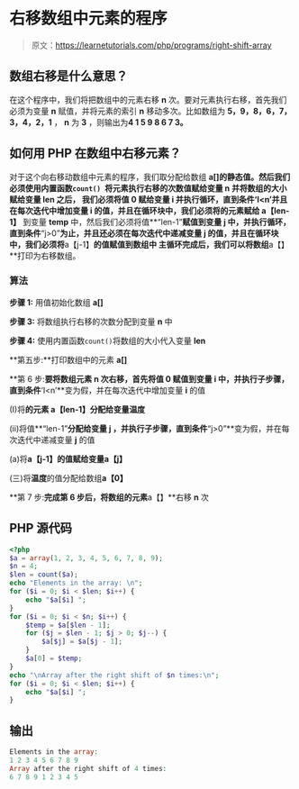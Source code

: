# 右移数组中元素的程序

> 原文：<https://learnetutorials.com/php/programs/right-shift-array>

## 数组右移是什么意思？

在这个程序中，我们将把数组中的元素右移 **n** 次。要对元素执行右移，首先我们必须为变量 **n** 赋值，并将元素的索引 **n** 移动多次。比如数组为 **5，9，8，6，7，3，4，2，1** ， **n** 为 **3** ，则输出为**4 1 5 9 8 6 7 3。**

## 如何用 PHP 在数组中右移元素？

对于这个向右移动数组中元素的程序，我们取分配给数组 **a[]的静态值。**然后我们必须使用内置函数`count() `将元素执行右移的次数值赋给变量 **n** 并将数组的大小赋给变量 **len** 之后， 我们必须将值 **0** 赋给变量 **i** 并执行循环，直到条件**‘I<n’**并且在每次迭代中增加变量 **i** 的值，并且在循环块中，我们必须将**的元素赋给 a【len-1】** 到变量 **temp** 中，然后我们必须将值**“len-1”**赋值到变量 **j** 中，并执行循环，直到条件**“j>0”**为止，并且还必须在每次迭代中递减变量 **j** 的值，并且在循环块中，我们必须将**a【j-1】**的值赋值到数组中 主循环完成后，我们可以将数组**a【】**打印为右移数组。

### 算法

**步骤 1:** 用值初始化数组 **a[]**

**步骤 3:** 将数组执行右移的次数分配到变量 **n** 中

**步骤 4:** 使用内置函数`count()`将数组的大小代入变量 **len**

**第五步:**打印数组中的元素 **a[]**

**第 6 步:**要将数组元素 **n** 次右移，首先将值 **0** 赋值到变量 **i** 中，并执行子步骤，直到条件**‘I<n’**变为假，并在每次迭代中增加变量 **i** 的值

(I)将**的元素 a【len-1】**分配给变量**温度**

(ii)将值**“len-1”**分配给变量 **j** ，并执行子步骤，直到条件**“j>0”**变为假，并在每次迭代中递减变量 **j** 的值

(a)将**a【j-1】**的值赋给变量**a【j】**

(三)将**温度**的值分配给数组**a【0】**

**第 7 步:**完成第 6 步后，将数组的元素**a【】**右移 **n** 次

## PHP 源代码

```php
<?php
$a = array(1, 2, 3, 4, 5, 6, 7, 8, 9);
$n = 4;
$len = count($a);
echo "Elements in the array: \n";
for ($i = 0; $i < $len; $i++) {
    echo "$a[$i] ";
}
for ($i = 0; $i < $n; $i++) {
    $temp = $a[$len - 1];
    for ($j = $len - 1; $j > 0; $j--) {
        $a[$j] = $a[$j - 1];
    }
    $a[0] = $temp;
}
echo "\nArray after the right shift of $n times:\n";
for ($i = 0; $i < $len; $i++) {
    echo "$a[$i] ";
}

```

## 输出

```php
Elements in the array:
1 2 3 4 5 6 7 8 9
Array after the right shift of 4 times:
6 7 8 9 1 2 3 4 5
```